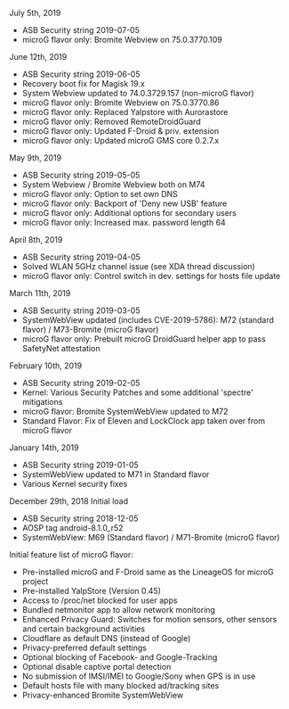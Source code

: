 July 5th, 2019

-  ASB Security string 2019-07-05
-  microG flavor only: Bromite Webview on 75.0.3770.109


June 12th, 2019

- ASB Security string 2019-06-05
- Recovery boot fix for Magisk 19.x
- System Webview updated to 74.0.3729.157 (non-microG flavor)
- microG flavor only: Bromite Webview on 75.0.3770.86
- microG flavor only: Replaced Yalpstore with Aurorastore
- microG flavor only: Removed RemoteDroidGuard
- microG flavor only: Updated F-Droid & priv. extension
- microG flavor only: Updated microG GMS core 0.2.7.x


May 9th, 2019

- ASB Security string 2019-05-05
- System Webview / Bromite Webview both on M74
- microG flavor only: Option to set own DNS
- microG flavor only: Backport of 'Deny new USB' feature
- microG flavor only: Additional options for secondary users
- microG flavor only: Increased max. password length 64


April 8th, 2019

- ASB Security string 2019-04-05
- Solved WLAN 5GHz channel issue (see XDA thread discussion)
- microG flavor only: Control switch in dev. settings for hosts file update


March 11th, 2019

- ASB Security string 2019-03-05
- SystemWebView updated (includes CVE-2019-5786): M72 (standard flavor) / M73-Bromite (microG flavor)
- microG flavor only: Prebuilt microG DroidGuard helper app to pass SafetyNet attestation


February 10th, 2019

- ASB Security string 2019-02-05
- Kernel: Various Security Patches and some additional 'spectre' mitigations
- microG flavor: Bromite SystemWebView updated to M72
- Standard Flavor: Fix of Eleven and LockClock app taken over from microG flavor


January 14th, 2019

- ASB Security string 2019-01-05
- SystemWebView updated to M71 in Standard flavor
- Various Kernel security fixes


December 29th, 2018
Initial load

- ASB Security string 2018-12-05
- AOSP tag android-8.1.0_r52
- SystemWebView: M69 (Standard flavor) / M71-Bromite (microG flavor)


Initial feature list of microG flavor:

- Pre-installed microG and F-Droid same as the LineageOS for microG project
- Pre-installed YalpStore (Version 0.45)
- Access to /proc/net blocked for user apps
- Bundled netmonitor app to allow network monitoring
- Enhanced Privacy Guard: Switches for motion sensors, other sensors and certain background activities
- Cloudflare as default DNS (instead of Google)
- Privacy-preferred default settings
- Optional blocking of Facebook- and Google-Tracking
- Optional disable captive portal detection
- No submission of IMSI/IMEI to Google/Sony when GPS is in use
- Default hosts file with many blocked ad/tracking sites
- Privacy-enhanced Bromite SystemWebView

